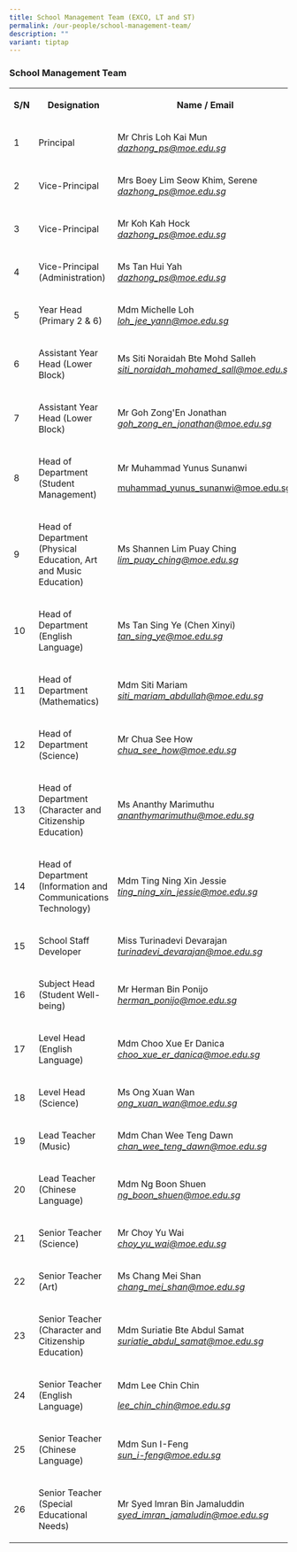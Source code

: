 ```yaml
---
title: School Management Team (EXCO, LT and ST)
permalink: /our-people/school-management-team/
description: ""
variant: tiptap
---
```

<h3>School Management Team</h3>
<table style="minWidth: 75px">
<colgroup>
<col>
<col>
<col>
</colgroup>
<tbody>
<tr>
<th rowspan="1" colspan="1">
<p>S/N</p>
</th>
<th rowspan="1" colspan="1">
<p>Designation</p>
</th>
<th rowspan="1" colspan="1">
<p>Name / Email</p>
</th>
</tr>
<tr>
<td rowspan="1" colspan="1">
<p>1</p>
</td>
<td rowspan="1" colspan="1">
<p>Principal</p>
</td>
<td rowspan="1" colspan="1">
<p>Mr Chris Loh Kai Mun
<br><em><a href="mailto:dazhong_ps@moe.edu.sg" rel="noopener noreferrer nofollow" target="_blank">dazhong_ps@moe.edu.sg</a></em>
</p>
</td>
</tr>
<tr>
<td rowspan="1" colspan="1">
<p>2</p>
</td>
<td rowspan="1" colspan="1">
<p>Vice-Principal</p>
</td>
<td rowspan="1" colspan="1">
<p>Mrs Boey Lim Seow Khim, Serene
<br><em><a href="mailto:dazhong_ps@moe.edu.sg" rel="noopener noreferrer nofollow" target="_blank">dazhong_ps@moe.edu.sg</a></em>
</p>
</td>
</tr>
<tr>
<td rowspan="1" colspan="1">
<p>3</p>
</td>
<td rowspan="1" colspan="1">
<p>Vice-Principal</p>
</td>
<td rowspan="1" colspan="1">
<p>Mr Koh Kah Hock
<br><em><a href="mailto:dazhong_ps@moe.edu.sg" rel="noopener noreferrer nofollow" target="_blank">dazhong_ps@moe.edu.sg</a></em>
</p>
</td>
</tr>
<tr>
<td rowspan="1" colspan="1">
<p>4</p>
</td>
<td rowspan="1" colspan="1">
<p>Vice-Principal (Administration)</p>
</td>
<td rowspan="1" colspan="1">
<p>Ms Tan Hui Yah
<br><em><a href="mailto:dazhong_ps@moe.edu.sg" rel="noopener noreferrer nofollow" target="_blank">dazhong_ps@moe.edu.sg</a></em>
</p>
</td>
</tr>
<tr>
<td rowspan="1" colspan="1">
<p>5</p>
</td>
<td rowspan="1" colspan="1">
<p>Year Head (Primary 2 &amp; 6)</p>
</td>
<td rowspan="1" colspan="1">
<p>Mdm Michelle Loh
<br><em><a href="mailto:loh_jee_yann@moe.edu.sg" rel="noopener noreferrer nofollow" target="_blank">loh_jee_yann@moe.edu.sg</a></em>
</p>
</td>
</tr>
<tr>
<td rowspan="1" colspan="1">
<p>6</p>
</td>
<td rowspan="1" colspan="1">
<p>Assistant Year Head (Lower Block)</p>
</td>
<td rowspan="1" colspan="1">
<p>Ms Siti Noraidah Bte Mohd Salleh
<br><em><a href="mailto:siti_noraidah_mohamed_sall@moe.edu.sg" rel="noopener noreferrer nofollow" target="_blank">siti_noraidah_mohamed_sall@moe.edu.sg</a></em>
</p>
</td>
</tr>
<tr>
<td rowspan="1" colspan="1">
<p>7</p>
</td>
<td rowspan="1" colspan="1">
<p>Assistant Year Head (Lower Block)</p>
</td>
<td rowspan="1" colspan="1">
<p>Mr Goh Zong'En Jonathan
<br><em><a href="mailto:goh_zong_en_jonathan@moe.edu.sg" rel="noopener noreferrer nofollow" target="_blank">goh_zong_en_jonathan@moe.edu.sg</a></em>
</p>
</td>
</tr>
<tr>
<td rowspan="1" colspan="1">
<p>8</p>
</td>
<td rowspan="1" colspan="1">
<p>Head of Department (Student Management)</p>
</td>
<td rowspan="1" colspan="1">
<p>Mr Muhammad Yunus Sunanwi</p>
<p><a href="mailto:Muhammad_Yunus_sunanwi@moe.edu.sg" rel="noopener noreferrer nofollow" target="_blank">muhammad_yunus_sunanwi@moe.edu.sg</a>
</p>
</td>
</tr>
<tr>
<td rowspan="1" colspan="1">
<p>9</p>
</td>
<td rowspan="1" colspan="1">
<p>Head of Department (Physical Education, Art and Music Education)</p>
</td>
<td rowspan="1" colspan="1">
<p>Ms Shannen Lim Puay Ching
<br><em><a href="mailto:lim_puay_ching@moe.edu.sg" rel="noopener noreferrer nofollow" target="_blank">lim_puay_ching@moe.edu.sg</a></em>
</p>
</td>
</tr>
<tr>
<td rowspan="1" colspan="1">
<p>10</p>
</td>
<td rowspan="1" colspan="1">
<p>Head of Department (English Language)</p>
</td>
<td rowspan="1" colspan="1">
<p>Ms Tan Sing Ye (Chen Xinyi)
<br><em><a href="mailto:tan_sing_ye@moe.edu.sg" rel="noopener noreferrer nofollow" target="_blank">tan_sing_ye@moe.edu.sg</a></em>
</p>
</td>
</tr>
<tr>
<td rowspan="1" colspan="1">
<p>11</p>
</td>
<td rowspan="1" colspan="1">
<p>Head of Department (Mathematics)</p>
</td>
<td rowspan="1" colspan="1">
<p>Mdm Siti Mariam
<br><em><a href="mailto:siti_mariam_abdullah@moe.edu.sg" rel="noopener noreferrer nofollow" target="_blank">siti_mariam_abdullah@moe.edu.sg</a></em>
</p>
</td>
</tr>
<tr>
<td rowspan="1" colspan="1">
<p>12</p>
</td>
<td rowspan="1" colspan="1">
<p>Head of Department (Science)</p>
</td>
<td rowspan="1" colspan="1">
<p>Mr Chua See How
<br><em><a href="mailto:chua_see_how@moe.edu.sg" rel="noopener noreferrer nofollow" target="_blank">chua_see_how@moe.edu.sg</a></em>
</p>
</td>
</tr>
<tr>
<td rowspan="1" colspan="1">
<p>13</p>
</td>
<td rowspan="1" colspan="1">
<p>Head of Department (Character and Citizenship Education)</p>
</td>
<td rowspan="1" colspan="1">
<p>Ms Ananthy Marimuthu
<br><em><a href="mailto:ananthy_marimuthu@moe.edu.sg" rel="noopener noreferrer nofollow" target="_blank">ananthymarimuthu@moe.edu.sg</a></em>
</p>
</td>
</tr>
<tr>
<td rowspan="1" colspan="1">
<p>14</p>
</td>
<td rowspan="1" colspan="1">
<p>Head of Department (Information and Communications Technology)</p>
</td>
<td rowspan="1" colspan="1">
<p>Mdm Ting Ning Xin Jessie
<br><em><a href="mailto:ting_ning_xin_jessie@moe.edu.sg" rel="noopener noreferrer nofollow" target="_blank">ting_ning_xin_jessie@moe.edu.sg</a></em>
</p>
</td>
</tr>
<tr>
<td rowspan="1" colspan="1">
<p>15</p>
</td>
<td rowspan="1" colspan="1">
<p>School Staff Developer</p>
</td>
<td rowspan="1" colspan="1">
<p>Miss Turinadevi Devarajan
<br><em><a href="mailto:turinadevi_devarajan@moe.edu.sg" rel="noopener noreferrer nofollow" target="_blank">turinadevi_devarajan@moe.edu.sg</a></em>
</p>
</td>
</tr>
<tr>
<td rowspan="1" colspan="1">
<p>16</p>
</td>
<td rowspan="1" colspan="1">
<p>Subject Head (Student Well-being)</p>
</td>
<td rowspan="1" colspan="1">
<p>Mr Herman Bin Ponijo
<br><em><a href="mailto:herman_ponijo@moe.edu.sg" rel="noopener noreferrer nofollow" target="_blank">herman_ponijo@moe.edu.sg</a></em>
</p>
</td>
</tr>
<tr>
<td rowspan="1" colspan="1">
<p>17</p>
</td>
<td rowspan="1" colspan="1">
<p>Level Head (English Language)</p>
</td>
<td rowspan="1" colspan="1">
<p>Mdm Choo Xue Er Danica
<br><em><a href="mailto:choo_xue_er_danica@moe.edu.sg" rel="noopener noreferrer nofollow" target="_blank">choo_xue_er_danica@moe.edu.sg</a></em>
</p>
</td>
</tr>
<tr>
<td rowspan="1" colspan="1">
<p>18</p>
</td>
<td rowspan="1" colspan="1">
<p>Level Head (Science)</p>
</td>
<td rowspan="1" colspan="1">
<p>Ms Ong Xuan Wan
<br><em><a href="mailto:ong_xuan_wan@moe.edu.sg" rel="noopener noreferrer nofollow" target="_blank">ong_xuan_wan@moe.edu.sg</a></em>
</p>
</td>
</tr>
<tr>
<td rowspan="1" colspan="1">
<p>19</p>
</td>
<td rowspan="1" colspan="1">
<p>Lead Teacher (Music)</p>
</td>
<td rowspan="1" colspan="1">
<p>Mdm Chan Wee Teng Dawn
<br><em><a href="mailto:chan_wee_teng_dawn@moe.edu.sg" rel="noopener noreferrer nofollow" target="_blank">chan_wee_teng_dawn@moe.edu.sg</a></em>
</p>
</td>
</tr>
<tr>
<td rowspan="1" colspan="1">
<p>20</p>
</td>
<td rowspan="1" colspan="1">
<p>Lead Teacher (Chinese Language)</p>
</td>
<td rowspan="1" colspan="1">
<p>Mdm Ng Boon Shuen
<br><em><a href="mailto:ng_boon_shuen@moe.edu.sg" rel="noopener noreferrer nofollow" target="_blank">ng_boon_shuen@moe.edu.sg</a></em>
</p>
</td>
</tr>
<tr>
<td rowspan="1" colspan="1">
<p>21</p>
</td>
<td rowspan="1" colspan="1">
<p>Senior Teacher (Science)</p>
</td>
<td rowspan="1" colspan="1">
<p>Mr Choy Yu Wai
<br><em><a href="mailto:choy_yu_wai@moe.edu.sg" rel="noopener noreferrer nofollow" target="_blank">choy_yu_wai@moe.edu.sg</a></em>
</p>
</td>
</tr>
<tr>
<td rowspan="1" colspan="1">
<p>22</p>
</td>
<td rowspan="1" colspan="1">
<p>Senior Teacher (Art)</p>
</td>
<td rowspan="1" colspan="1">
<p>Ms Chang Mei Shan
<br><em><a href="mailto:chang_mei_shan@moe.edu.sg" rel="noopener noreferrer nofollow" target="_blank">chang_mei_shan@moe.edu.sg</a></em>
</p>
</td>
</tr>
<tr>
<td rowspan="1" colspan="1">
<p>23</p>
</td>
<td rowspan="1" colspan="1">
<p>Senior Teacher (Character and Citizenship Education)</p>
</td>
<td rowspan="1" colspan="1">
<p>Mdm Suriatie Bte Abdul Samat
<br><em><a href="mailto:suriatie_abdul_samat@moe.edu.sg" rel="noopener noreferrer nofollow" target="_blank">suriatie_abdul_samat@moe.edu.sg</a></em>
</p>
</td>
</tr>
<tr>
<td rowspan="1" colspan="1">
<p>24</p>
</td>
<td rowspan="1" colspan="1">
<p>Senior Teacher (English Language)</p>
</td>
<td rowspan="1" colspan="1">
<p>Mdm Lee Chin Chin</p>
<p><em><a href="lee_chin_chin@moe.edu.sg" rel="noopener nofollow" target="_blank">lee_chin_chin@moe.edu.sg</a></em>
</p>
</td>
</tr>
<tr>
<td rowspan="1" colspan="1">
<p>25</p>
</td>
<td rowspan="1" colspan="1">
<p>Senior Teacher (Chinese Language)</p>
</td>
<td rowspan="1" colspan="1">
<p>Mdm Sun I-Feng
<br><em><a href="mailto:sun_i-feng@moe.edu.sg" rel="noopener noreferrer nofollow" target="_blank">sun_i-feng@moe.edu.sg</a></em>
</p>
</td>
</tr>
<tr>
<td rowspan="1" colspan="1">
<p>26</p>
</td>
<td rowspan="1" colspan="1">
<p>Senior Teacher (Special Educational Needs)</p>
</td>
<td rowspan="1" colspan="1">
<p>Mr Syed Imran Bin Jamaluddin
<br><em><a href="mailto:syed_imran_jamaludin@moe.edu.sg" rel="noopener noreferrer nofollow" target="_blank">syed_imran_jamaludin@moe.edu.sg</a></em>
</p>
</td>
</tr>
</tbody>
</table>
<p></p>